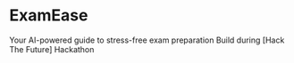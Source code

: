 # ExamEase
 Your AI-powered guide to stress-free exam preparation Build during [Hack The Future] Hackathon
